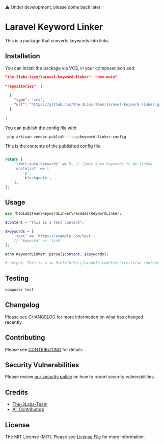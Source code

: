 ⚠️ Under development, please come back later

# Laravel Keyword Linker

This is a package that converts keywords into links.


## Installation

You can install the package via VCS, in your composer.json add:

```json
"the-3labs-team/laravel-keyword-linker": "dev-main"
    
"repositories": [
    
  {
    "type": "vcs",
    "url": "https://github.com/The-3Labs-Team/laravel-keyword-linker.git"
  }
    
]
```

[//]: # (You can publish and run the migrations with:)

[//]: # ()
[//]: # (```bash)

[//]: # (php artisan vendor:publish --tag="laravel-keyword-linker-migrations")

[//]: # (php artisan migrate)

[//]: # (```)


You can publish the config file with:

```bash
 php artisan vendor:publish --tag=keyword-linker-config    
```

This is the contents of the published config file:

```php

return [
    'limit-auto-keywords' => 5, // limit auto keywords to be linked
    'whitelist' => [
        'p',
        'blockquote',
    ],
];

```


## Usage

```php
use The3LabsTeam\KeywordLinker\Facades\KeywordLinker;

$content = "This is a test content";

$keywords = [
    'test' => 'https://example.com/test',
    // 'keyword' => 'link'
];

echo KeywordLinker::parse($content, $keywords);

# output: This is a <a href="http://example.com/test">test</a> content
```

## Testing

```bash
composer test
```

## Changelog

Please see [CHANGELOG](CHANGELOG.md) for more information on what has changed recently.

## Contributing

Please see [CONTRIBUTING](CONTRIBUTING.md) for details.

## Security Vulnerabilities

Please review [our security policy](../../security/policy) on how to report security vulnerabilities.

## Credits

- [The-3Labs-Team](https://github.com/the-3labs-team)
- [All Contributors](../../contributors)

## License

The MIT License (MIT). Please see [License File](LICENSE.md) for more information.
